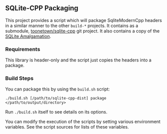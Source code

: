 ## SQLite-CPP Packaging ##

This project provides a script which will package SqliteModernCpp headers in a similar manner to the other `build-*` projects.  It contains as a submodule, [toonetown/sqlite-cpp][sqlite-cpp-release] git project.  It also contains a copy of the [SQLite Amalgamation][sqlite-amalg-release].

[sqlite-cpp-release]: https://github.com/toonetown/sqlite-cpp
[sqlite-amalg-release]: https://sqlite.org/amalgamation.html

### Requirements ###

This library is header-only and the script just copies the headers into a package.

     
### Build Steps ###

You can package this by using the `build.sh` script:

    ./build.sh [/path/to/sqlite-cpp-dist] package </path/to/output/directory>

Run `./build.sh` itself to see details on its options.

You can modify the execution of the scripts by setting various environment variables.  See the script sources for lists of these variables.
